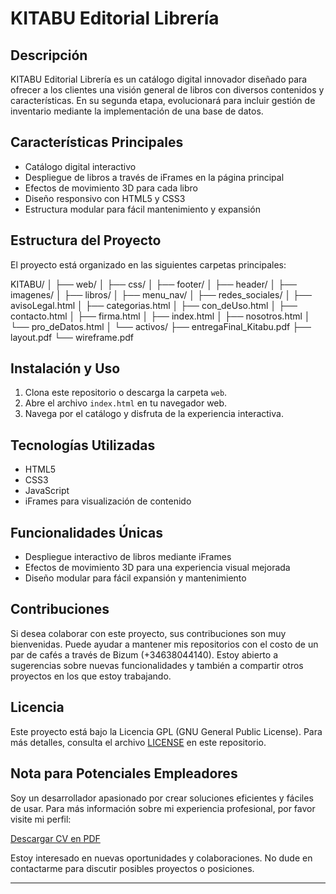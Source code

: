 # KITABU Editorial Librería

## Descripción
KITABU Editorial Librería es un catálogo digital innovador diseñado para ofrecer a los clientes una visión general de libros con diversos contenidos y características. En su segunda etapa, evolucionará para incluir gestión de inventario mediante la implementación de una base de datos.

## Características Principales
- Catálogo digital interactivo
- Despliegue de libros a través de iFrames en la página principal
- Efectos de movimiento 3D para cada libro
- Diseño responsivo con HTML5 y CSS3
- Estructura modular para fácil mantenimiento y expansión

## Estructura del Proyecto
El proyecto está organizado en las siguientes carpetas principales:

KITABU/
│
├── web/
│ ├── css/
│ ├── footer/
│ ├── header/
│ ├── imagenes/
│ ├── libros/
│ ├── menu_nav/
│ ├── redes_sociales/
│ ├── avisoLegal.html
│ ├── categorias.html
│ ├── con_deUso.html
│ ├── contacto.html
│ ├── firma.html
│ ├── index.html
│ ├── nosotros.html
│ └── pro_deDatos.html
│
└── activos/
├── entregaFinal_Kitabu.pdf
├── layout.pdf
└── wireframe.pdf



## Instalación y Uso
1. Clona este repositorio o descarga la carpeta `web`.
2. Abre el archivo `index.html` en tu navegador web.
3. Navega por el catálogo y disfruta de la experiencia interactiva.

## Tecnologías Utilizadas
- HTML5
- CSS3
- JavaScript
- iFrames para visualización de contenido

## Funcionalidades Únicas
- Despliegue interactivo de libros mediante iFrames
- Efectos de movimiento 3D para una experiencia visual mejorada
- Diseño modular para fácil expansión y mantenimiento

## Contribuciones
Si desea colaborar con este proyecto, sus contribuciones son muy bienvenidas. Puede ayudar a mantener mis repositorios con el costo de un par de cafés a través de Bizum (+34638044140). Estoy abierto a sugerencias sobre nuevas funcionalidades y también a compartir otros proyectos en los que estoy trabajando.

## Licencia
Este proyecto está bajo la Licencia GPL (GNU General Public License). Para más detalles, consulta el archivo [LICENSE](LICENSE) en este repositorio.

## Nota para Potenciales Empleadores
Soy un desarrollador apasionado por crear soluciones eficientes y fáciles de usar. Para más información sobre mi experiencia profesional, por favor visite mi perfil:

[Descargar CV en PDF](https://sites.google.com/view/cvmarcelomartinez/descarga-mi-cv-en-pdf)

Estoy interesado en nuevas oportunidades y colaboraciones. No dude en contactarme para discutir posibles proyectos o posiciones.

---
